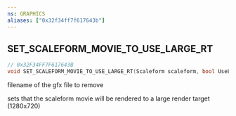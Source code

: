 ```yaml
---
ns: GRAPHICS
aliases: ["0x32f34ff7f617643b"]
---
```

## SET_SCALEFORM_MOVIE_TO_USE_LARGE_RT

```c
// 0x32F34FF7F617643B
void SET_SCALEFORM_MOVIE_TO_USE_LARGE_RT(Scaleform scaleform, bool UseLargeRT);
```

filename of the gfx file to remove

sets that the scaleform movie will be rendered to a large render target (1280x720)

